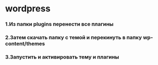 # wordpress
<h3>1.Из папки plugins перенести все плагины </h3>
<h3>2.Затем скачать папку с темой и перекинуть в папку wp-content/themes </h3>
<h3>3.Запустить и активировать тему и плагины</h3>
